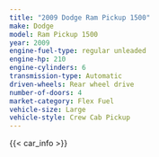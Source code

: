 ```yaml
---
title: "2009 Dodge Ram Pickup 1500"
make: Dodge
model: Ram Pickup 1500
year: 2009
engine-fuel-type: regular unleaded
engine-hp: 210
engine-cylinders: 6
transmission-type: Automatic
driven-wheels: Rear wheel drive
number-of-doors: 4
market-category: Flex Fuel
vehicle-size: Large
vehicle-style: Crew Cab Pickup
---
```


{{< car_info >}}
